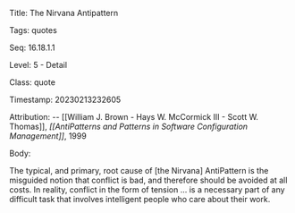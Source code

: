 Title:  The Nirvana Antipattern

Tags:   quotes

Seq:    16.18.1.1

Level:  5 - Detail

Class:  quote

Timestamp: 20230213232605

Attribution: -- [[William J. Brown - Hays W. McCormick III - Scott W. Thomas]], *[[AntiPatterns and Patterns in Software Configuration Management]]*, 1999

Body:

The typical, and primary, root cause of [the Nirvana] AntiPattern is the misguided notion that conflict is bad, and therefore should be avoided at all costs. In reality, conflict in the form of tension ... is a necessary part of any difficult task that involves intelligent people who care about their work.

